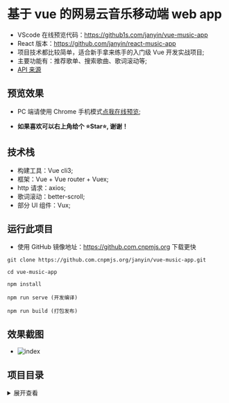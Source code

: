 # 基于 vue 的网易云音乐移动端 web app

- VScode 在线预览代码：https://github1s.com/janyin/vue-music-app
- React 版本：https://github.com/janyin/react-music-app
- 项目技术都比较简单，适合新手拿来练手的入门级 Vue 开发实战项目;
- 主要功能有：推荐歌单、搜索歌曲、歌词滚动等;
- [API 来源][2]

## 预览效果

- PC 端请使用 Chrome 手机模式[点我在线预览][1];

- <strong>如果喜欢可以右上角给个 ⭐Star⭐, 谢谢！</strong>

## 技术栈

- 构建工具：Vue cli3;
- 框架：Vue + Vue router + Vuex;
- http 请求：axios;
- 歌词滚动：better-scroll;
- 部分 UI 组件：Vux;

## 运行此项目

- 使用 GitHub 镜像地址：https://github.com.cnpmjs.org 下载更快

```git
git clone https://github.com.cnpmjs.org/janyin/vue-music-app.git

cd vue-music-app

npm install

npm run serve (开发编译)

npm run build (打包发布)
```

## 效果截图

- ![index](https://i.loli.net/2021/02/03/Pm8Vv5iXaOrM6y9.png)

## 项目目录

<details>
<summary>展开查看</summary>
<pre><code>

│ App.vue //根组件
│ main.js //项目入口
│ router.js //vue router 路由配置
│
├─api  
│ getData.js // Api 数据请求参数配置
│
├─assets // 静态资源
│ disc_default.png
│ disc_plus.png
│ find.svg
│ foot.svg
│ footbg.png
│ hot_bg.jpg
│ hot_icon.png
│ like.svg
│ logo.svg
│ needle_plus.png
│ playbar.png
│ play_btn.png
│
├─components //组件目录
│ │ comment.vue //单个评论组件
│ │ header.vue //首页头部
│ │ miniPlayer.vue //底部迷你播放器
│ │ song.vue //单个歌曲组件
│ │  
│ ├─indexTab //index 选项卡
│ │ footer.vue //index 底部
│ │ index.vue //index 选项卡组件入口
│ │ recommendList.vue //推荐歌单组件
│ │
│ ├─rankTab //排行榜选项卡
│ │ index.vue //排行榜组件
│ │  
│ └─searchTab //搜索选项卡
│ index.vue //搜索选项卡组件入口
│ trending.vue //热门搜索词组件
│
├─page //页面目录
│ home.vue //主页
│ player.vue //播放页面
│ playList.vue //歌单页面
│
├─store //Vuex
│ actions.js
│ getters.js
│ index.js
│ mutations.js
│ state.js
│
├─styles //css 目录
│ comment.css
│ player.css
│ playlist_page.css
│ remd_list.css
│ song_item.css
│
└─utils //公用 JS 目录
global.js //图片懒加载配置
lrcparse.js //歌词数据解析

</code></pre>

</details>

[1]: https://vue-wangyiyun-music.now.sh/#/
[2]: https://binaryify.github.io/NeteaseCloudMusicApi
